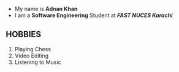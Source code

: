+ My name is **Adnan Khan** 
+ I am a **Software Engineering** Student at ***FAST NUCES Karachi***
## HOBBIES
1. Playing Chess
2. Video Editing
3. Listening to Music
